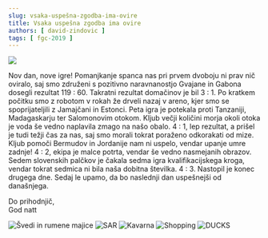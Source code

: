 ```yaml
---
slug: vsaka-uspešna-zgodba-ima-ovire
title: Vsaka uspešna zgodba ima ovire
authors: [ david-zindovic ]
tags: [ fgc-2019 ]
---
```


![](img/featured.jpg)

Nov dan, nove igre! Pomanjkanje spanca nas pri prvem dvoboju ni prav nič oviralo, saj smo 
združeni s pozitivno naravnanostjo Gvajane in Gabona dosegli rezultat 119 : 60. Takratni
rezultat domačinov je bil 3 : 1. <!-- truncate --> Po kratkem počitku smo z robotom v rokah
že drveli nazaj v areno, kjer smo se spoprijateljili z Jamajčani in Estonci. Peta igra je
potekala proti Tanzaniji, Madagaskarju ter Salomonovim otokom. Kljub večji količini morja
okoli otoka je voda še vedno naplavila zmago na našo obalo. 4 : 1, lep rezultat, a prišel
je tudi težji čas za nas, saj smo morali tokrat poraženo odkorakati od mize. Kljub pomoči
Bermudov in Jordanije nam ni uspelo, vendar upanje umre zadnje! 4 : 2, ekipa je malce potrta,
vendar še vedno nasmejanih obrazov. Sedem slovenskih palčkov je čakala sedma igra
kvalifikacijskega kroga, vendar tokrat sedmica ni bila naša dobitna številka. 4 : 3. Nastopil
je konec drugega dne. Sedaj le upamo, da bo naslednji dan uspešnejši od današnjega.

Do prihodnjič, <br />
God natt

![Švedi in rumene majice](img/rumeneMajice.jpg)
![SAR](img/sar.jpg)
![Kavarna](img/kavarna.jpg)
![Shopping](img/shopping.jpg)
![DUCKS](img/racke.jpg)
